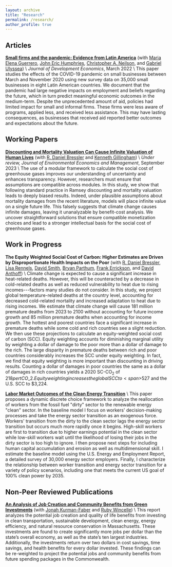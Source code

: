 ```yaml
---
layout: archive
title: "Research"
permalink: /research/
author_profile: true
---
```


## Articles

**[Small firms and the pandemic: Evidence from Latin America](https://www.sciencedirect.com/science/article/pii/S0304387821001358)** (with [Maria Elena Guerrero](https://mariaelenaguer.github.io/), [John Eric Humphries](https://johnerichumphries.com/index.html), [Christopher A. Neilson](https://christopherneilson.github.io/), and [Gabriel Ulyssea](https://sites.google.com/view/gabriel-ulyssea)) \\
*Journal of Development Economics*, March 2022 \\
This paper studies the effects of the COVID-19 pandemic on small businesses between March and November 2020 using new survey data on 35,000 small businesses in eight Latin American countries. We document that the pandemic had large negative impacts on employment and beliefs regarding the future, which in turn predict meaningful economic outcomes in the medium-term. Despite the unprecedented amount of aid, policies had limited impact for small and informal firms. These firms were less aware of programs, applied less, and received less assistance. This may have lasting consequences, as businesses that received aid reported better outcomes and expectations about the future.

## Working Papers
**[Discounting and Mortality Valuation Can Cause Infinite Valuation of Human Lives](https://papers.ssrn.com/sol3/papers.cfm?abstract_id=4534871)** (with [R. Daniel Bressler](https://rdanielbressler.com/) and [Kenneth Gillingham](https://resources.environment.yale.edu/gillingham/)) \\
*Under review, Journal of Environmental Economics and Management*, September 2023 \\
The use of a modular framework to calculate the social cost of greenhouse gases improves our understanding of uncertainty and enhances transparency. However, researchers must ensure that assumptions are compatible across modules. In this study, we show that following standard practice in Ramsey discounting and mortality valuation leads to deeply biased results. Indeed, under plausible assumptions about mortality damages from the recent literature, models will place infinite value on a single future life. This falsely suggests that climate change causes infinite damages, leaving it unanalyzable by benefit-cost analysis. We uncover straightforward solutions that ensure compatible monetization choices and lead to a stronger intellectual basis for the social cost of greenhouse gases.

## Work in Progress
**The Equity Weighted Social Cost of Carbon: Higher Estimates are Driven by Disproportionate Health Impacts on the Poor** (with [R. Daniel Bressler](https://rdanielbressler.com/), [Lisa Rennels](https://www.lisarennels.com/), [David Smith](https://www.linkedin.com/in/davidjsmithee/), [Bryan Parthum](https://www.bryanparthum.com/home), [Frank Errickson](https://frankerrickson.github.io/), and [David Anthoff](https://www.david-anthoff.com/)) \\
Climate change is expected to cause a significant increase in heat-related deaths. However, this will be counteracted by a decrease in cold-related deaths as well as reduced vulnerability to heat due to rising incomes---factors many studies do not consider. In this study, we project global temperature-related deaths at the country level, accounting for decreased cold-related mortality and increased adaptation to heat due to rising incomes. We estimate that climate change will cause 181 million premature deaths from 2023 to 2100 without accounting for future income growth and 85 million premature deaths when accounting for income growth. The hottest and poorest countries face a significant increase in premature deaths while some cold and rich countries see a slight reduction. We then use these projections to calculate an equity-weighted social cost of carbon (SCC). Equity weighting accounts for diminishing marginal utility by weighting a dollar of damage to the poor more than a dollar of damage to the rich. The large disparity in premature deaths between rich and poor countries considerably increases the SCC under equity weighting. In fact, we find that equity weighting is more important than discounting in driving results. Counting a dollar of damages in poor countries the same as a dollar of damages in rich countries yields a 2020 SC-CO$_2$ of <span>$218 per tCO$_2$. Equity weighting increases the global SCC to <span>$527 and the U.S. SCC to <span>$3,224.

**[Labor Market Outcomes of the Clean Energy Transition](https://naomishimberg.github.io/files/Labor_Energy_Transition.pdf)** \\
This paper proposes a dynamic discrete choice framework to analyze the reallocation of workers from the fossil fuel "dirty" sector to the renewable energy "clean" sector. In the baseline model I focus on workers' decision-making processes and take the energy sector transition as an exogenous force. Workers' transition from the dirty to the clean sector lags the energy sector transition but occurs much more rapidly once it begins. High-skill workers are first to transition due to higher earnings potential in the clean sector while low-skill workers wait until the likelihood of losing their jobs in the dirty sector is too high to ignore. I then propose next steps for including human capital accumulation and erosion as well as multidimensional skill. I estimate the baseline model using the U.S. Energy and Employment Report, a detailed survey of 30,000 energy sector employers. Finally, I characterize the relationship between worker transition and energy sector transition for a variety of policy scenarios, including one that meets the current US goal of 100% clean power by 2035.

## Non-Peer Reviewed Publications
**[An Analysis of Job Creation and Community Benefits from Green Investments](https://climate-xchange.org/2021/05/24/new-climate-xchange-report-investing-in-a-better-massachusetts/)** (with [Jonah Kurman-Faber](https://www.linkedin.com/in/jonahkf/) and [Ruby Wincelle](https://www.linkedin.com/in/rubywincele/)) \\
This report analyzes the potential job creation and quality of life benefits from investing in clean transportation, sustainable development, clean energy, energy efficiency, and natural resource conservation in Massachusetts. These investments are found to create significantly more jobs per dollar than the state’s overall economy, as well as the state’s ten largest industries. Additionally, the investments return over two dollars in cost savings, time savings, and health benefits for every dollar invested. These findings can be re-weighted to project the potential jobs and community benefits from future spending packages in the Commonwealth.
